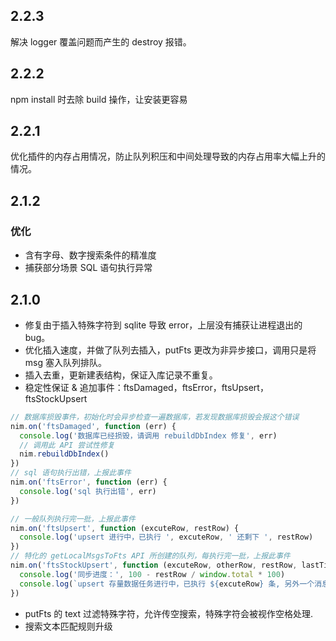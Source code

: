 ## 2.2.3

解决 logger 覆盖问题而产生的 destroy 报错。

## 2.2.2

npm install 时去除 build 操作，让安装更容易

## 2.2.1

优化插件的内存占用情况，防止队列积压和中间处理导致的内存占用率大幅上升的情况。

## 2.1.2

### 优化

* 含有字母、数字搜索条件的精准度
* 捕获部分场景 SQL 语句执行异常

## 2.1.0

* 修复由于插入特殊字符到 sqlite 导致 error，上层没有捕获让进程退出的 bug。
* 优化插入速度，并做了队列去插入，putFts 更改为非异步接口，调用只是将 msg 塞入队列排队。
* 插入去重，更新建表结构，保证入库记录不重复。
* 稳定性保证 & 追加事件：ftsDamaged，ftsError，ftsUpsert，ftsStockUpsert

```js
// 数据库损毁事件，初始化时会异步检查一遍数据库，若发现数据库损毁会报这个错误
nim.on('ftsDamaged', function (err) {
  console.log('数据库已经损毁，请调用 rebuildDbIndex 修复', err)
  // 调用此 API 尝试性修复
  nim.rebuildDbIndex()
})
// sql 语句执行出错，上报此事件
nim.on('ftsError', function (err) {
  console.log('sql 执行出错', err)
})

// 一般队列执行完一批，上报此事件
nim.on('ftsUpsert', function (excuteRow, restRow) {
  console.log('upsert 进行中，已执行 ', excuteRow, ' 还剩下 ', restRow)
})
// 特化的 getLocalMsgsToFts API 所创建的队列，每执行完一批，上报此事件
nim.on('ftsStockUpsert', function (excuteRow, otherRow, restRow, lastTime) {
  console.log('同步进度：', 100 - restRow / window.total * 100)
  console.log(`upsert 存量数据任务进行中，已执行 ${excuteRow} 条, 另外一个消息队列目前拥有 ${otherRow} 条, 存量数据队列还剩下 ${restRow} 条, 上一条同步的时间是 ${lastTime} `)
})
```

* putFts 的 text 过滤特殊字符，允许传空搜索，特殊字符会被视作空格处理.
* 搜索文本匹配规则升级
